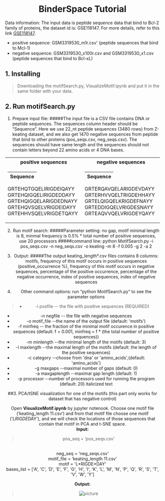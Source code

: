 # <center> **BinderSpace Tutorial**

Data information:
The input data is peptide sequence data that bind to Bcl-2 family of proteins, the dataset id is: GSE118147. For more details, refer to this link [GSE118147](https://www.ncbi.nlm.nih.gov/geo/query/acc.cgi?acc=GSE118147).


 

*   positive sequence: GSM3319530_m1r.csv' (peptide sequences that bind to Mcl-1)
*    negative sequence: GSM3319530_x100r.csv and GSM3319530_x1.csv (peptide sequences that bind to Bcl-xL)



>




## 1. Installing

> Downloading the motifSearch.py, VisualizeMotif.ipynb and put it in the same folder with your
data.



## 2. Run motifSearch.py

1.   Prepare input file:
#####The input file is a CSV file contains DNA or peptide sequences. The sequences column header should be “Sequence”. Here we use 22_nt peptide sequences (3480 rows) from Z-keating dataset, and we also get 1470 negative sequences from peptide that bind to other proteins (pos_seqs.csv, neg_seqs.csv). The sequences should have same length and the sequences should not contain letters beyond 22 amino acids or 4 DNA bases.
<center>
<table>
<tr><th> positive sequences </th><th> negative sequences</th></tr>

<tr><td>

Sequence              |            
----------------------|       
GRTEHQTGQELIRIGDEIQAYY      
GRTEHQIGQELIRIGDEDDAYY
GRTEHQIGQELARIGDEDNAYY
GRTEHQVSQELVRIGDEIDAYY
GRTEHHVSQELVRIGDETQAYY

</td><td>

Sequence |
---------|
GRTERQAVQELARIGDEVDAYY
GRTERHVVQELTRIGDEHHAYY
GRTELQIGQELKRIGDEFNAYY
GRTEDDIGQELVRIGDESNAYY
GRTEAQVVQELVRIGDEYQAYY

</td></tr> </table>





















2.   Run motif search:
#####Parameter setting: no gap, motif minimal length is 8, minmal frequency is 0.5% * total number of positive sequences, use 20 processors 
#####command line:
python MotifSearch.py -i pos_seqs.csv -n neg_seqs.csv -o keating -m 8 -f 0.005 -g 2 -a 2 






3.   Output:
#####The output keating_length*.csv files contains 8 columns: motifs, frequency of this motif occurs in positive sequences (positive_occurrence %), frequency of this motif occurs in negative sequences, percentage of the positive occurrence, percentage of the negative occurrence, index of positive sequences, index of negative sequences


4.   Other command options: run “python MotifSearch.py“ to see the parameter options



> *  -i posfile -- the file with positive sequences (REQUIRED)
*   -n negfile -- the file with negative sequences
*  -o motif_file  --the name of the output file (default: 'motifs')
*   -f minfreq -- the fraction of the minimal motif occurence in positive sequences (default: f = 0.001,
minfreq = f * (the total number of positive sequences))
*   -m minlength  --the minimal length of the motifs (default: 3)
*   -l maxlength  --the maximal length of the motifs (default: the length of the positive sequences)
*   -c category --choose from 'dna' or 'amino_acids',(default: 'amino_acids')
*   -g maxgaps --maximal number of gaps (default: 0)
*  -a maxgaplength --maximal gap length (default: 1)
*   -p processor --number of processors used for running the program (default: 20) italicized text

##3. PCA/tSNE visualization for one of the motifs (this part only works for dataset that has negative control)

Open **VisualizeMotif.ipynb** by jupyter notenook. Choose one motif file (‘keating_length 11.csv’) and from that motif file choose one motif ('L*RIGDE*DAY'), and we will check the locations of those sequences that contain that motif in PCA and t-SNE space. 
<br>
**Input:**

> pos_seq = ‘pos_seqs.csv’
<br>
neg_seq = ‘neg_seqs.csv’
<br>
motif_file = ‘keating_length 11.csv’
<br>
motif = 'L*RIGDE*DAY'
<br>
bases_list = ['A', 'C', 'D', 'E', 'F', 'G', 'H', 'I', 'K', 'L', 'M', 'N', 'P', 'Q', 'R', 'S', 'T', 'V', 'W', 'Y']

**Output:**

> ![picture](https://drive.google.com/uc?id=1NTJWKAbM4UbWfiKNFomPj37a6Bv_ROZY)





```python

```

